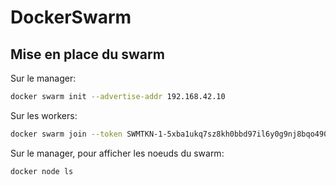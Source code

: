 # DockerSwarm

## Mise en place du swarm
Sur le manager:
```bash
docker swarm init --advertise-addr 192.168.42.10
```

Sur les workers:
```bash
docker swarm join --token SWMTKN-1-5xba1ukq7sz8kh0bbd97il6y0g9nj8bqo4902p2zhtv974b1f9-2lubgrkjak1n6k49jlmy9e0sz 192.168.42.10:2377
```

Sur le manager, pour afficher les noeuds du swarm:
```bash
docker node ls
```